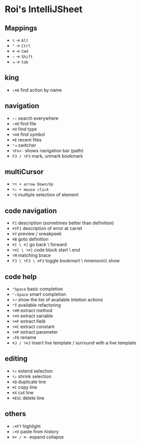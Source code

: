 Roi's IntelliJSheet
===================

## Mappings
  - `⌥` -> `Alt`
  - `⌃` -> `Ctrl`
  - `⌘` -> `Cmd`
  - `⇧` -> `Shift`
  - `⇥` -> `tab`

## king
  - `⇧⌘A` find action by name

## navigation
  - `⇧⇧` search everywhere
  - `⇧⌘O` find file
  - `⌘O` find type
  - `⌥⌘O` find symbol
  - `⌘E` recent files
  - `⌃⇥` switcher
  - `⌥Fn<-` shows navigation bar (path)
  - `F3 / ⌥F3` mark, unmark bookmark

## multiCursor
  - `⌥⌥ + arrow Down/Up`
  - `⌥⇧ + mouse click`
  - `⌃G` multiple selection of element

## code navigation
  - `F1` description (sometimes better than definition)
  - `⌘YF1` description of error at carret
  - `⌘Y` preview / sneakpeek
  - `⌘B` goto definition
  - `⌘[ \ ⌘]` go back \ forward
  - `⌥⌘[ \ ⌥⌘]` code block start \ end
  - `⌥M` matching brace
  - `F3 \ ⌥F3 \ ⌘F3` toggle bookmart \ mnemonic\ show

## code help
  - `⌃Space` basic completion
  - `⌃⇧Space` smart completion
  - `⌥⏎` show the list of available intetion actions
  - `⌃T` available refactoring
  - `⌥⌘M` extract method
  - `⌥⌘V` extract variable
  - `⌥⌘F` extract field
  - `⌥⌘C` extract constant
  - `⌥⌘P` extract parameter
  - `⇧F6` rename
  - `⌘J / ⌥⌘J` insert live template / surround with a live template

## editing
  - `⌥↑` extend selection
  - `⌥↓` shrink selection
  - `⌘D` duplicate line
  - `⌘C` copy line
  - `⌘X` cut line
  - `⌘ESC` delete line

## others
  - `⇧⌘F7` highlight
  - `⇧⌘V` paste from history
  - `⌘+ / ⌘-` expand collapse



  